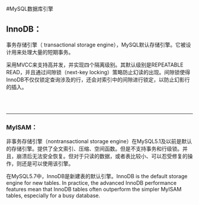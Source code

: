 #MySQL数据库引擎

## InnoDB：
事务存储引擎（ transactional storage engine），MySQL默认存储引擎。它被设计用来处理大量的短期事务。

采用MVCC来支持高并发，并实现四个隔离级别。其默认级别是REPEATABLE READ，并且通过间隙锁（next-key locking）策略防止幻读的出现。间隙锁使得InnoDB不仅仅锁定查询涉及的行，还会对索引中的间隙进行锁定，以防止幻影行的插入。

<br><br>

---

### MyISAM：
非事务存储引擎（nontransactional storage engine）在MySQL5.1及以前是默认的存储引擎。提供了全文索引、压缩、空间函数。但是不支持事务和行级锁。并且，崩溃后无法安全恢复。但对于只读的数据，或者表比较小、可以忍受修复的操作，则还是可以使用该引擎。
	
在MySQL5.7中，InnoDB是新建表的默认引擎。InnoDB is the default storage engine for new tables. In practice, the advanced InnoDB performance features mean that InnoDB tables often outperform the simpler MyISAM tables, especially for a busy database.